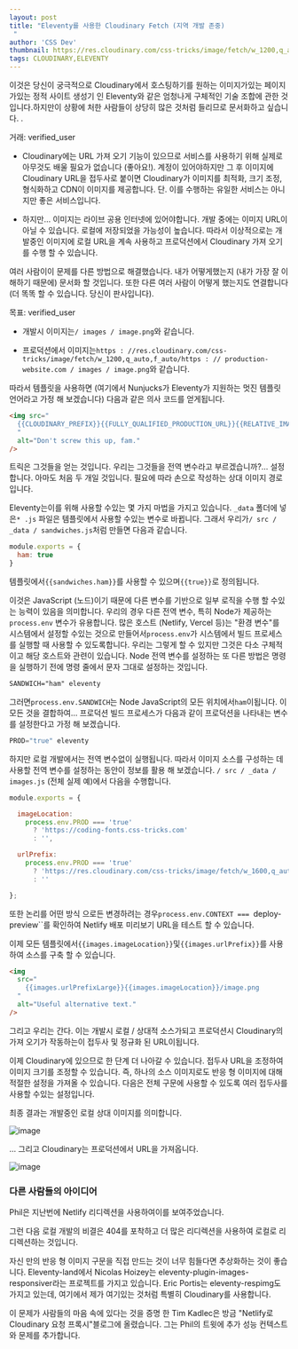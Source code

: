 ```yaml
---
layout: post
title: "Eleventy를 사용한 Cloudinary Fetch (지역 개발 존중)
 "
author: 'CSS Dev'
thumbnail: https://res.cloudinary.com/css-tricks/image/fetch/w_1200,q_auto,f_auto/https://css-tricks.com/wp-content/uploads/2020/11/eleventy-cloudinary.png
tags: CLOUDINARY,ELEVENTY
---
```



이것은 당신이 궁극적으로 Cloudinary에서 호스팅하기를 원하는 이미지가있는 페이지가있는 정적 사이트 생성기 인 Eleventy와 같은 엄청나게 구체적인 기술 조합에 관한 것입니다.하지만이 상황에 처한 사람들이 상당히 많은 것처럼 들리므로 문서화하고 싶습니다.
 .
 

거래:
 verified_user

- Cloudinary에는 URL 가져 오기 기능이 있으므로 서비스를 사용하기 위해 실제로 아무것도 배울 필요가 없습니다 (좋아요!).
 계정이 있어야하지만 그 후 이미지에 Cloudinary URL을 접두사로 붙이면 Cloudinary가 이미지를 최적화, 크기 조정, 형식화하고 CDN이 이미지를 제공합니다.
 단.
 이를 수행하는 유일한 서비스는 아니지만 좋은 서비스입니다.
 
- 하지만… 이미지는 라이브 공용 인터넷에 있어야합니다.
 개발 중에는 이미지 URL이 아닐 수 있습니다.
 로컬에 저장되었을 가능성이 높습니다.
 따라서 이상적으로는 개발중인 이미지에 로컬 URL을 계속 사용하고 프로덕션에서 Cloudinary 가져 오기를 수행 할 수 있습니다.
 

여러 사람이이 문제를 다른 방법으로 해결했습니다.
 내가 어떻게했는지 (내가 가장 잘 이해하기 때문에) 문서화 할 것입니다. 또한 다른 여러 사람이 어떻게 했는지도 연결합니다 (더 똑똑 할 수 있습니다. 당신이 판사입니다).
 

목표:
 verified_user

- 개발시 이미지는`/ images / image.png`와 같습니다.
 
- 프로덕션에서 이미지는`https : //res.cloudinary.com/css-tricks/image/fetch/w_1200,q_auto,f_auto/https : // production-website.com / images / image.png`와 같습니다.
 

따라서 템플릿을 사용하면 (여기에서 Nunjucks가 Eleventy가 지원하는 멋진 템플릿 언어라고 가정 해 보겠습니다) 다음과 같은 의사 코드를 얻게됩니다.
 

```html
<img src="
  {{CLOUDINARY_PREFIX}}{{FULLY_QUALIFIED_PRODUCTION_URL}}{{RELATIVE_IMAGE_URL}}
  "
  alt="Don't screw this up, fam."
/>
```

트릭은 그것들을 얻는 것입니다. 우리는 그것들을 전역 변수라고 부르겠습니까?… 설정합니다.
 아마도 처음 두 개일 것입니다.
 필요에 따라 손으로 작성하는 상대 이미지 경로입니다.
 

Eleventy는이를 위해 사용할 수있는 몇 가지 마법을 가지고 있습니다.
 `_data` 폴더에 넣은`* .js` 파일은 템플릿에서 사용할 수있는 변수로 바뀝니다.
 그래서 우리가`/ src / _data / sandwiches.js`처럼 만들면 다음과 같습니다.
 

```js
module.exports = {
  ham: true
}
```

템플릿에서`{{sandwiches.ham}}`를 사용할 수 있으며`{{true}}`로 정의됩니다.
 

이것은 JavaScript (노드)이기 때문에 다른 변수를 기반으로 일부 로직을 수행 할 수있는 능력이 있음을 의미합니다.
 우리의 경우 다른 전역 변수, 특히 Node가 제공하는`process.env` 변수가 유용합니다.
 많은 호스트 (Netlify, Vercel 등)는 "환경 변수"를 시스템에서 설정할 수있는 것으로 만들어서`process.env`가 시스템에서 빌드 프로세스를 실행할 때 사용할 수 있도록합니다.
 우리는 그렇게 할 수 있지만 그것은 다소 구체적이고 해당 호스트와 관련이 있습니다.
 Node 전역 변수를 설정하는 또 다른 방법은 명령을 실행하기 전에 명령 줄에서 문자 그대로 설정하는 것입니다.
 

```html
SANDWICH="ham" eleventy
```

그러면`process.env.SANDWICH`는 Node JavaScript의 모든 위치에서`ham`이됩니다.
 이 모든 것을 결합하여… 프로덕션 빌드 프로세스가 다음과 같이 프로덕션을 나타내는 변수를 설정한다고 가정 해 보겠습니다.
 

```js
PROD="true" eleventy
```

하지만 로컬 개발에서는 전역 변수없이 실행됩니다.
 따라서 이미지 소스를 구성하는 데 사용할 전역 변수를 설정하는 동안이 정보를 활용 해 보겠습니다.
 `/ src / _data / images.js` (전체 실제 예)에서 다음을 수행합니다.
 

```js
module.exports = {

  imageLocation:
    process.env.PROD === 'true' 
      ? 'https://coding-fonts.css-tricks.com' 
      : '',

  urlPrefix:
    process.env.PROD === 'true'
      ? 'https://res.cloudinary.com/css-tricks/image/fetch/w_1600,q_auto,f_auto/'
      : ''

};
```

또한 논리를 어떤 방식 으로든 변경하려는 경우`process.env.CONTEXT === `deploy-preview``를 확인하여 Netlify 배포 미리보기 URL을 테스트 할 수 있습니다.
 

이제 모든 템플릿에서`{{images.imageLocation}}`및`{{images.urlPrefix}}`를 사용하여 소스를 구축 할 수 있습니다.
 

```html
<img 
  src="
    {{images.urlPrefixLarge}}{{images.imageLocation}}/image.png
  "
  alt="Useful alternative text."
/>
```

그리고 우리는 간다.
 이는 개발시 로컬 / 상대적 소스가되고 프로덕션시 Cloudinary의 가져 오기가 작동하는이 접두사 및 정규화 된 URL이됩니다.
 

이제 Cloudinary에 있으므로 한 단계 더 나아갈 수 있습니다.
 접두사 URL을 조정하여 이미지 크기를 조정할 수 있습니다. 즉, 하나의 소스 이미지로도 반응 형 이미지에 대해 적절한 설정을 가져올 수 있습니다.
 다음은 전체 구문에 사용할 수 있도록 여러 접두사를 사용할 수있는 설정입니다.
 

최종 결과는 개발중인 로컬 상대 이미지를 의미합니다.
 

![image](https://i0.wp.com/css-tricks.com/wp-content/uploads/2020/11/Screen-Shot-2020-11-24-at-4.18.37-PM.png?resize=649%2C668&ssl=1)

… 그리고 Cloudinary는 프로덕션에서 URL을 가져옵니다.
 

![image](https://i0.wp.com/css-tricks.com/wp-content/uploads/2020/11/Screen-Shot-2020-11-24-at-4.18.51-PM.png?resize=645%2C628&ssl=1)

### 다른 사람들의 아이디어
 

Phil은 지난번에 Netlify 리디렉션을 사용하여이를 보여주었습니다.
 

그런 다음 로컬 개발의 비결은 404를 포착하고 더 많은 리디렉션을 사용하여 로컬로 리디렉션하는 것입니다.
 

자신 만의 반응 형 이미지 구문을 직접 만드는 것이 너무 힘들다면 추상화하는 것이 좋습니다.
 Eleventy-land에서 Nicolas Hoizey는 eleventy-plugin-images-responsiver라는 프로젝트를 가지고 있습니다.
 Eric Portis는 eleventy-respimg도 가지고 있는데, 여기에서 제가 여기있는 것처럼 특별히 Cloudinary를 사용합니다.
 

이 문제가 사람들의 마음 속에 있다는 것을 증명 한 Tim Kadlec은 방금 "Netlify로 Cloudinary 요청 프록시"블로그에 올렸습니다.
 그는 Phil의 트윗에 추가 성능 컨텍스트와 문제를 추가합니다.
 